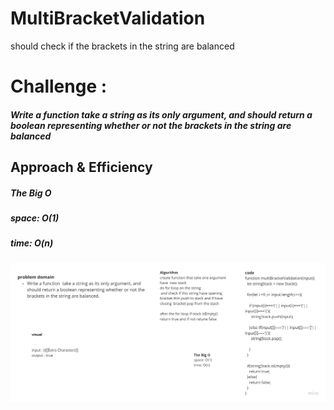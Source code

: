 # MultiBracketValidation
should check if the brackets in the string are balanced


# Challenge :
##### Write a function  take a string as its only argument, and should return a boolean representing whether or not the brackets in the string are balanced



## Approach & Efficiency
##### The Big O
##### space: O(1)
##### time: O(n)


![](/assets/challeng13.jpg)